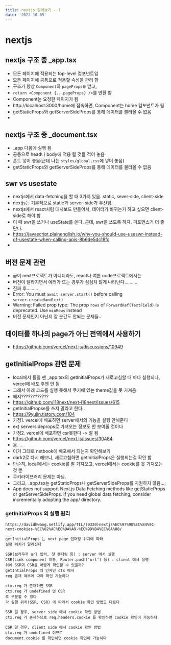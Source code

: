 ```yaml
---
title: nextjs 알아보기 - 1
date: '2022-10-05'
---
```


# nextjs

## nextjs 구조 중 _app.tsx
- 모든 페이지에 적용되는 top-level 컴포넌트임
- 모든 페이지에 공통으로 적용할 속성을 관리 함
- 구조가 항상 `Component`와 `pageProps를` 받고, 
- `return <Component {...pageProps} />`를 반환 함
- Component는 요청한 페이지가 됨
- http://localhost:3000/home에 접속하면, Component는 home 컴포넌트가 됨
- getStaticProps와 getServerSideProps를 통해 데이터를 불러올 수 없음
- 
## nextjs 구조 중 _document.tsx
- _app 다음에 실행 됨
- 공통으로 head나 body에 적용 될 것들 적어 놓음
- 폰트 넣어 놓음(근데 나는 `styles/global.css`에 넣어 놓음)
- getStaticProps와 getServerSideProps를 통해 데이터를 불러올 수 없음

## swr vs usestate
- nextjs에서 data-fetching을 할 때 3가지 있음. static, sever-side, client-side
- nextjs는 기본적으로 static과 server-side가 우선임.
- nextjs에서 react처럼 대시보드 만들어서, 데이터가 바뀌는거 하고 싶으면 client-side로 해야 함
- 이 때 swr을 쓰거나 useState를 쓴다. 근데, swr을 쓰도록 하자. 퍼포먼스거 더 좋단다.
- https://javascript.plainenglish.io/why-you-should-use-useswr-instead-of-usestate-when-calling-apis-8b6de5dc18fc
- 


## 버전 문제 관련
- 굳이 next프로젝트가 아니더라도, react나 여튼 node프로젝트에서는
- 버전이 달라지면서 에러가 뜨는 경우가 심심치 않게 나타난다..........
- 진짜 후......... 
- Error: You must `await server.start()` before calling `server.createHandler()`
- Warning: Failed prop type: The prop `rows` of `ForwardRef(TextField)` is deprecated. Use `minRows` instead
- 버전 문제인지 아닌지 잘 분간도 안되는 문제들..

## 데이터를 하나의 page가 아닌 전역에서 사용하기
- https://github.com/vercel/next.js/discussions/10949

## getInitialProps 관련 문제
- local에서 돌릴 땐 _app.tsx의 getInitialProps가 새로고침할 때 마다 실행되나, vercel에 배포 후엔 안 됨
- 그래서 아래 코드를 실행 못해서 쿠키에 있는 theme값을 못 가져옴
- 왜지????????????
- https://github.com/i18next/next-i18next/issues/615
- getInitialPropse를 쓰지 말라고 한다..
- https://9yujin.tistory.com/104
- 가정1. vercel에 배포하면 server에서의 기능을 실행 안해준다
- ex) serversideprops로 가져오는 정보도 안 보여줄 것이다
- 가정2. vercel에 배포하면 csr못한다 -> 잘 됨
- https://github.com/vercel/next.js/issues/30484
- 음......
- 이거 그대로 netbook에 배포해서 되는지 확인해보기
- dark2로 다시 해보니, 새로고침하면 getInitialProps은 실행되는걸 확인 함
- 단순히, local에서는 cookie를 잘 가져오고, vercel에서는 cookie를 못 가져오는 것 뿐
- 쿠키라이브러리 문제는 아님.
- 그리고, _app.tsx는 getStaticProps나 getServerSideProps를 지원하지 않음...;
- App does not support Next.js Data Fetching methods like getStaticProps or getServerSideProps. If you need global data fetching, consider incrementally adopting the app/ directory.

### getInitialProps 의 실행 원리
```
https://davidhwang.netlify.app/TIL/(0320)nextjs%EC%97%90%EC%84%9C-next-cookies-%EC%82%AC%EC%9A%A9-%EC%9D%B4%EC%8A%88/  

getInitialProps 는 next page 렌더링 위치에 따라
실행 위치가 달라진다

SSR(브라우저 url 입력, 첫 렌더링 등) : server 에서 실행
CSR(Link component 이동, Router.push(‘url’) 등) : client 에서 실행
위에 SSR과 CSR을 어떻게 확인할 수 있을까?
getIntialProps 의 인자인 ctx 에서
req 존재 여부에 따라 확인 가능하다

ctx.req 가 존재하면 SSR
ctx.req 가 undefined 면 CSR
로 구분할 수 있다
각 실행 위치(SSR, CSR) 에 따라서 cookie 확인 방법도 다르다

SSR 일 경우, server side 에서 cookie 확인 방법
ctx.req 가 존재하므로 req.headers.cookie 를 확인하면 cookie 확인이 가능하다

CSR 일 경우, client side 에서 cookie 확인 방법
ctx.req 가 undefined 이므로
document.cookie 를 확인하면 cookie 확인이 가능하다
```
